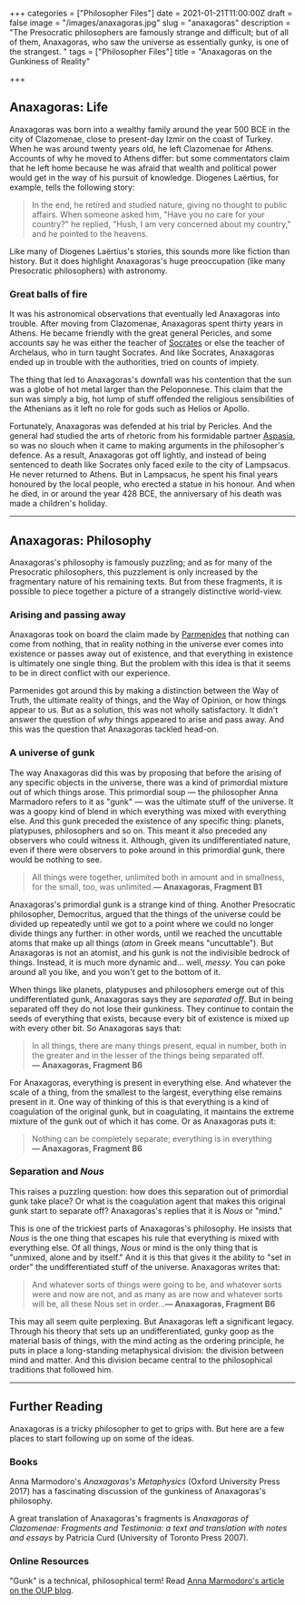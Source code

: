 +++
categories = ["Philosopher Files"]
date = 2021-01-21T11:00:00Z
draft = false
image = "/images/anaxagoras.jpg"
slug = "anaxagoras"
description = "The Presocratic philosophers are famously strange and difficult; but of all of them, Anaxagoras, who saw the universe as essentially gunky, is one of the strangest. "
tags = ["Philosopher Files"]
title = "Anaxagoras on the Gunkiness of Reality"

+++


## **Anaxagoras: Life**

Anaxagoras was born into a wealthy family around the year 500 BCE in the city of Clazomenae, close to present-day Izmir on the coast of Turkey. When he was around twenty years old, he left Clazomenae for Athens. Accounts of why he moved to Athens differ: but some commentators claim that he left home because he was afraid that wealth and political power would get in the way of his pursuit of knowledge. Diogenes Laërtius, for example, tells the following story:

> In the end, he retired and studied nature, giving no thought to public affairs. When someone asked him, "Have you no care for your country?" he replied, "Hush, I am very concerned about my country," and he pointed to the heavens.

Like many of Diogenes Laërtius's stories, this sounds more like fiction than history. But it does highlight Anaxagoras's huge preoccupation (like many Presocratic philosophers) with astronomy.

### Great balls of fire

It was his astronomical observations that eventually led Anaxagoras into trouble. After moving from Clazomenae, Anaxagoras spent thirty years in Athens. He became friendly with the great general Pericles, and some accounts say he was either the teacher of [Socrates](/socrates) or else the teacher of Archelaus, who in turn taught Socrates. And like Socrates, Anaxagoras ended up in trouble with the authorities, tried on counts of impiety.

The thing that led to Anaxagoras's downfall was his contention that the sun was a globe of hot metal larger than the Peloponnese. This claim that the sun was simply a big, hot lump of stuff offended the religious sensibilities of the Athenians as it left no role for gods such as Helios or Apollo.

Fortunately, Anaxagoras was defended at his trial by Pericles. And the general had studied the arts of rhetoric from his formidable partner [Aspasia](/aspasia), so was no slouch when it came to making arguments in the philosopher's defence. As a result, Anaxagoras got off lightly, and instead of being sentenced to death like Socrates only faced exile to the city of Lampsacus. He never returned to Athens. But in Lampsacus, he spent his final years honoured by the local people, who erected a statue in his honour. And when he died, in or around the year 428 BCE, the anniversary of his death was made a children's holiday.

---

## **Anaxagoras: Philosophy**

Anaxagoras's philosophy is famously puzzling; and as for many of the Presocratic philosophers, this puzzlement is only increased by the fragmentary nature of his remaining texts. But from these fragments, it is possible to piece together a picture of a strangely distinctive world-view.

### **Arising and passing away**

Anaxagoras took on board the claim made by [Parmenides](/parmenides) that nothing can come from nothing, that in reality nothing in the universe ever comes into existence or passes away out of existence, and that everything in existence is ultimately one single thing. But the problem with this idea is that it seems to be in direct conflict with our experience.

Parmenides got around this by making a distinction between the Way of Truth, the ultimate reality of things, and the Way of Opinion, or how things appear to us. But as a solution, this was not wholly satisfactory. It didn't answer the question of _why_ things appeared to arise and pass away. And this was the question that Anaxagoras tackled head-on.

### A universe of gunk

The way Anaxagoras did this was by proposing that before the arising of any specific objects in the universe, there was a kind of primordial mixture out of which things arose. This primordial soup — the philosopher Anna Marmadoro refers to it as "gunk" — was the ultimate stuff of the universe. It was a goopy kind of blend in which everything was mixed with everything else. And this gunk preceded the existence of any specific thing: planets, platypuses, philosophers and so on. This meant it also preceded any observers who could witness it. Although, given its undifferentiated nature, even if there were observers to poke around in this primordial gunk, there would be nothing to see.

> All things were together, unlimited both in amount and in smallness, for the small, too, was unlimited.**— Anaxagoras, Fragment B1**


Anaxagoras's primordial gunk is a strange kind of thing. Another Presocratic philosopher, Democritus, argued that the things of the universe could be divided up repeatedly until we got to a point where we could no longer divide things any further: in other words, until we reached the uncuttable atoms that make up all things (_atom_ in Greek means "uncuttable"). But Anaxagoras is not an atomist, and his gunk is not the indivisible bedrock of things. Instead, it is much more dynamic and... well, _messy_. You can poke around all you like, and you won't get to the bottom of it.

When things like planets, platypuses and philosophers emerge out of this undifferentiated gunk, Anaxagoras says they are _separated off_. But in being separated off they do not lose their gunkiness. They continue to contain the seeds of everything that exists, because every bit of existence is mixed up with every other bit. So Anaxagoras says that:

> In all things, there are many things present, equal in number, both in the greater and in the lesser of the things being separated off.**— Anaxagoras, Fragment B6**

For Anaxagoras, everything is present in everything else. And whatever the scale of a thing, from the smallest to the largest, everything else remains present in it. One way of thinking of this is that everything is a kind of coagulation of the original gunk, but in coagulating, it maintains the extreme mixture of the gunk out of which it has come. Or as Anaxagoras puts it:

> Nothing can be completely separate; everything is in everything **— Anaxagoras, Fragment B6**

### Separation and _Nous_

This raises a puzzling question: how does this separation out of primordial gunk take place? Or what is the coagulation agent that makes this original gunk start to separate off? Anaxagoras's replies that it is _Nous_ or "mind."

This is one of the trickiest parts of Anaxagoras's philosophy. He insists that _Nous_ is the one thing that escapes his rule that everything is mixed with everything else. Of all things, _Nous_ or mind is the only thing that is "unmixed, alone and by itself." And it is this that gives it the ability to "set in order" the undifferentiated stuff of the universe. Anaxagoras writes that:

> And whatever sorts of things were going to be, and whatever sorts were and now are not, and as many as are now and whatever sorts will be, all these Nous set in order...**— Anaxagoras, Fragment B6**

This may all seem quite perplexing. But Anaxagoras left a significant legacy. Through his theory that sets up an undifferentiated, gunky goop as the material basis of things, with the mind acting as the ordering principle, he puts in place a long-standing metaphysical division: the division between mind and matter. And this division became central to the philosophical traditions that followed him.

---

## **Further Reading**

Anaxagoras is a tricky philosopher to get to grips with. But here are a few places to start following up on some of the ideas.

### **Books**

Anna Marmodoro's _Anaxagoras's Metaphysics_ (Oxford University Press 2017) has a fascinating discussion of the gunkiness of Anaxagoras's philosophy.

A great translation of Anaxagoras's fragments is _Anaxagoras of Clazomenae: Fragments and Testimonia: a text and translation with notes and essays_ by Patricia Curd (University of Toronto Press 2007).

### **Online Resources**

"Gunk" is a technical, philosophical term! Read [Anna Marmodoro's article on the OUP blog](https://blog.oup.com/2017/08/gunk-never-knew/).





